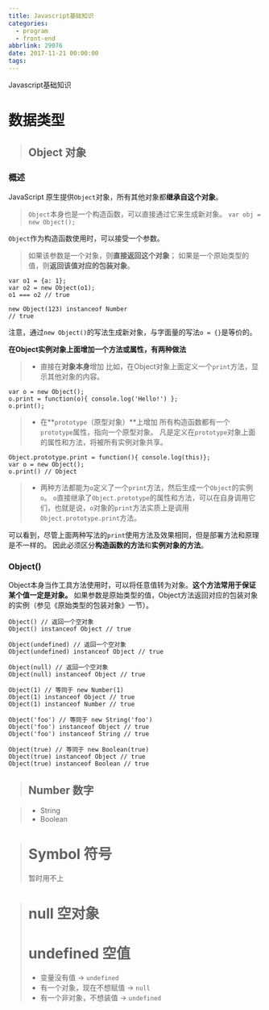 ```yaml
---
title: Javascript基础知识
categories:
  - program
  - front-end
abbrlink: 29076
date: 2017-11-21 00:00:00
tags:
---
```


Javascript基础知识

# 数据类型

>## Object 对象

### 概述
JavaScript 原生提供`Object`对象，所有其他对象都**继承自这个对象**。

> `Object`本身也是一个构造函数，可以直接通过它来生成新对象。
`var obj = new Object();`

`Object`作为构造函数使用时，可以接受一个参数。
> 如果该参数是一个对象，则**直接返回这个对象**；
如果是一个原始类型的值，则**返回该值对应的包装对象**。
```
var o1 = {a: 1};
var o2 = new Object(o1);
o1 === o2 // true

new Object(123) instanceof Number
// true
```
注意，通过`new Object()`的写法生成新对象，与字面量的写法`o = {}`是等价的。

**在Object实例对象上面增加一个方法或属性，有两种做法**
>* 直接在**对象本身**增加
比如，在Object对象上面定义一个`print`方法，显示其他对象的内容。
```
var o = new Object();
o.print = function(o){ console.log('Hello!') };
o.print();
```
>* 在**`prototype`（原型对象）**上增加
所有构造函数都有一个`prototype`属性，指向一个原型对象。
凡是定义在`prototype`对象上面的属性和方法，将被所有实例对象共享。
```
Object.prototype.print = function(){ console.log(this)};
var o = new Object();
o.print() // Object
```
>* 两种方法都能为`o`定义了一个`print`方法，然后生成一个`Object`的实例`o`。
`o`直接继承了`Object.prototype`的属性和方法，可以在自身调用它们，也就是说，`o`对象的`print`方法实质上是调用`Object.prototype.print`方法。

可以看到，尽管上面两种写法的`print`使用方法及效果相同，但是部署方法和原理是不一样的。
因此必须区分**构造函数的方法**和**实例对象的方法**。


### Object()

Object本身当作工具方法使用时，可以将任意值转为对象。**这个方法常用于保证某个值一定是对象。**
如果参数是原始类型的值，Object方法返回对应的包装对象的实例（参见《原始类型的包装对象》一节）。
```
Object() // 返回一个空对象
Object() instanceof Object // true

Object(undefined) // 返回一个空对象
Object(undefined) instanceof Object // true

Object(null) // 返回一个空对象
Object(null) instanceof Object // true

Object(1) // 等同于 new Number(1)
Object(1) instanceof Object // true
Object(1) instanceof Number // true

Object('foo') // 等同于 new String('foo')
Object('foo') instanceof Object // true
Object('foo') instanceof String // true

Object(true) // 等同于 new Boolean(true)
Object(true) instanceof Object // true
Object(true) instanceof Boolean // true
```

>## Number 数字
>


>* String
>* Boolean

># Symbol 符号
> 暂时用不上

># null 空对象
># undefined 空值
>* 变量没有值 -> `undefined`
>* 有一个对象，现在不想赋值 -> `null`
>* 有一个非对象，不想装值 -> `undefined`
